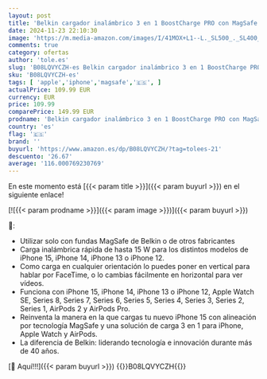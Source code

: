 ```yaml
---
layout: post
title: 'Belkin cargador inalámbrico 3 en 1 BoostCharge PRO con MagSafe  para Apple Watch y AirPods  carga magnéticamente modelos de iPhone 15  iPhone 14  iPhone 13 y iPhone 12 con hasta 15 W '
date: 2024-11-23 22:10:30
image: 'https://m.media-amazon.com/images/I/41MOX+L1--L._SL500_._SL400_.jpg'
comments: true
category: ofertas
author: 'tole.es'
slug: 'B08LQVYCZH-es Belkin cargador inalámbrico 3 en 1 BoostCharge PRO con...'
sku: 'B08LQVYCZH-es'
tags: [ 'apple','iphone','magsafe','🇪🇸', ]
actualPrice: 109.99 EUR
currency: EUR
price: 109.99
comparePrice: 149.99 EUR
prodname: 'Belkin cargador inalámbrico 3 en 1 BoostCharge PRO con MagSafe  para Apple Watch y AirPods  carga magnéticamente modelos de iPhone 15  iPhone 14  iPhone 13 y iPhone 12 con hasta 15 W '
country: 'es'
flag: '🇪🇸'
brand: ''
buyurl: 'https://www.amazon.es/dp/B08LQVYCZH/?tag=tolees-21'
descuento: '26.67'
average: '116.000769230769'
---
```


En este momento está [{{< param title >}}]({{< param buyurl >}}) en el siguiente enlace!

[![{{< param prodname >}}]({{< param image >}})]({{< param buyurl >}})

🔎:

- Utilizar solo con fundas MagSafe de Belkin o de otros fabricantes
- Carga inalámbrica rápida de hasta 15 W para los distintos modelos de iPhone 15, iPhone 14, iPhone 13 o iPhone 12.
- Como carga en cualquier orientación lo puedes poner en vertical para hablar por FaceTime, o lo cambias fácilmente en horizontal para ver vídeos.
- Funciona con iPhone 15, iPhone 14, iPhone 13 o iPhone 12, Apple Watch SE, Series 8, Series 7, Series 6, Series 5, Series 4, Series 3, Series 2, Series 1, AirPods 2 y AirPods Pro.
- Reinventa la manera en la que cargas tu nuevo iPhone 15 con alineación por tecnología MagSafe y una solución de carga 3 en 1 para iPhone, Apple Watch y AirPods.
- La diferencia de Belkin: liderando tecnología e innovación durante más de 40 años.

[🛒 Aquí!!!]({{< param buyurl >}})
{{<world>}}B08LQVYCZH{{</world>}}

